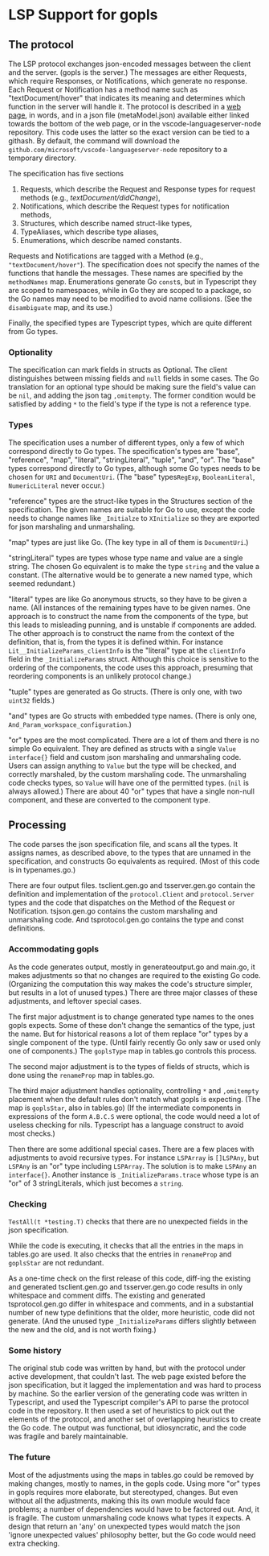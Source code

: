 <!--
📦 generated by copyrc. DO NOT EDIT.
🔗 source: https://raw.githubusercontent.com/golang/tools/e4266160ff24673eb4644707c219806e916f77e6/gopls/internal/protocol/generate/README.md
ℹ️ see .copyrc.lock for more details.
-->

# LSP Support for gopls

## The protocol

The LSP protocol exchanges json-encoded messages between the client and the server.
(gopls is the server.) The messages are either Requests, which require Responses, or
Notifications, which generate no response. Each Request or Notification has a method name
such as "textDocument/hover" that indicates its meaning and determines which function in the server will handle it.
The protocol is described in a
[web page](https://microsoft.github.io/language-server-protocol/specifications/lsp/3.18/specification/),
in words, and in a json file (metaModel.json) available either linked towards the bottom of the
web page, or in the vscode-languageserver-node repository. This code uses the latter so the
exact version can be tied to a githash. By default, the command will download the `github.com/microsoft/vscode-languageserver-node` repository to a temporary directory.

The specification has five sections

1. Requests, which describe the Request and Response types for request methods (e.g., *textDocument/didChange*),
2. Notifications, which describe the Request types for notification methods,
3. Structures, which describe named struct-like types,
4. TypeAliases, which describe type aliases,
5. Enumerations, which describe named constants.

Requests and Notifications are tagged with a Method (e.g., `"textDocument/hover"`).
The specification does not specify the names of the functions that handle the messages. These
names are specified by the `methodNames` map. Enumerations generate Go `const`s, but
in Typescript they are scoped to namespaces, while in Go they are scoped to a package, so the Go names
may need to be modified to avoid name collisions. (See the `disambiguate` map, and its use.)

Finally, the specified types are Typescript types, which are quite different from Go types.

### Optionality

The specification can mark fields in structs as Optional. The client distinguishes between missing
fields and `null` fields in some cases. The Go translation for an optional type
should be making sure the field's value
can be `nil`, and adding the json tag `,omitempty`. The former condition would be satisfied by
adding `*` to the field's type if the type is not a reference type.

### Types

The specification uses a number of different types, only a few of which correspond directly to Go types.
The specification's types are "base", "reference", "map", "literal", "stringLiteral", "tuple", "and", "or".
The "base" types correspond directly to Go types, although some Go types needs to be chosen for `URI` and `DocumentUri`. (The "base" types`RegExp`, `BooleanLiteral`, `NumericLiteral` never occur.)

"reference" types are the struct-like types in the Structures section of the specification. The given
names are suitable for Go to use, except the code needs to change names like `_Initialze` to `XInitialize` so
they are exported for json marshaling and unmarshaling.

"map" types are just like Go. (The key type in all of them is `DocumentUri`.)

"stringLiteral" types are types whose type name and value are a single string. The chosen Go equivalent
is to make the type `string` and the value a constant. (The alternative would be to generate a new
named type, which seemed redundant.)

"literal" types are like Go anonymous structs, so they have to be given a name. (All instances
of the remaining types have to be given names. One approach is to construct the name from the components
of the type, but this leads to misleading punning, and is unstable if components are added. The other approach
is to construct the name from the context of the definition, that is, from the types it is defined within.
For instance `Lit__InitializeParams_clientInfo` is the "literal" type at the
`clientInfo` field in the `_InitializeParams`
struct. Although this choice is sensitive to the ordering of the components, the code uses this approach,
presuming that reordering components is an unlikely protocol change.)

"tuple" types are generated as Go structs. (There is only one, with two `uint32` fields.)

"and" types are Go structs with embedded type names. (There is only one, `And_Param_workspace_configuration`.)

"or" types are the most complicated. There are a lot of them and there is no simple Go equivalent.
They are defined as structs with a single `Value interface{}` field and custom json marshaling
and unmarshaling code. Users can assign anything to `Value` but the type will be checked, and
correctly marshaled, by the custom marshaling code. The unmarshaling code checks types, so `Value`
will have one of the permitted types. (`nil` is always allowed.) There are about 40 "or" types that
have a single non-null component, and these are converted to the component type.

## Processing

The code parses the json specification file, and scans all the types. It assigns names, as described
above, to the types that are unnamed in the specification, and constructs Go equivalents as required.
(Most of this code is in typenames.go.)

There are four output files. tsclient.gen.go and tsserver.gen.go contain the definition and implementation
of the `protocol.Client` and `protocol.Server` types and the code that dispatches on the Method
of the Request or Notification. tsjson.gen.go contains the custom marshaling and unmarshaling code.
And tsprotocol.gen.go contains the type and const definitions.

### Accommodating gopls

As the code generates output, mostly in generateoutput.go and main.go,
it makes adjustments so that no changes are required to the existing Go code.
(Organizing the computation this way makes the code's structure simpler, but results in
a lot of unused types.)
There are three major classes of these adjustments, and leftover special cases.

The first major
adjustment is to change generated type names to the ones gopls expects. Some of these don't change the
semantics of the type, just the name.
But for historical reasons a lot of them replace "or" types by a single
component of the type. (Until fairly recently Go only saw or used only one of components.)
The `goplsType` map in tables.go controls this process.

The second major adjustment is to the types of fields of structs, which is done using the
`renameProp` map in tables.go.

The third major adjustment handles optionality, controlling `*` and `,omitempty` placement when
the default rules don't match what gopls is expecting. (The map is `goplsStar`, also in tables.go)
(If the intermediate components in expressions of the form `A.B.C.S` were optional, the code would need
a lot of useless checking for nils. Typescript has a language construct to avoid most checks.)

Then there are some additional special cases. There are a few places with adjustments to avoid
recursive types. For instance `LSPArray` is `[]LSPAny`, but `LSPAny` is an "or" type including `LSPArray`.
The solution is to make `LSPAny` an `interface{}`. Another instance is `_InitializeParams.trace`
whose type is an "or" of 3 stringLiterals, which just becomes a `string`.

### Checking

`TestAll(t *testing.T)` checks that there are no unexpected fields in the json specification.

While the code is executing, it checks that all the entries in the maps in tables.go are used.
It also checks that the entries in `renameProp` and `goplsStar` are not redundant.

As a one-time check on the first release of this code, diff-ing the existing and generated tsclient.gen.go
and tsserver.gen.go code results in only whitespace and comment diffs. The existing and generated
tsprotocol.gen.go differ in whitespace and comments, and in a substantial number of new type definitions
that the older, more heuristic, code did not generate. (And the unused type `_InitializeParams` differs
slightly between the new and the old, and is not worth fixing.)

### Some history

The original stub code was written by hand, but with the protocol under active development, that
couldn't last. The web page existed before the json specification, but it lagged the implementation
and was hard to process by machine. So the earlier version of the generating code was written in Typescript, and
used the Typescript compiler's API to parse the protocol code in the repository.
It then used a set of heuristics
to pick out the elements of the protocol, and another set of overlapping heuristics to create the Go code.
The output was functional, but idiosyncratic, and the code was fragile and barely maintainable.

### The future

Most of the adjustments using the maps in tables.go could be removed by making changes, mostly to names,
in the gopls code. Using more "or" types in gopls requires more elaborate, but stereotyped, changes.
But even without all the adjustments, making this its own module would face problems; a number of
dependencies would have to be factored out. And, it is fragile. The custom unmarshaling code knows what
types it expects. A design that return an 'any' on unexpected types would match the json
'ignore unexpected values' philosophy better, but the Go code would need extra checking.
